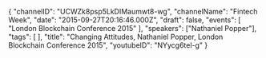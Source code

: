 {
    "channelID": "UCWZk8psp5LkDIMaumwt8-wg",
    "channelName": "Fintech Week",
    "date": "2015-09-27T20:16:46.000Z",
    "draft": false,
    "events": [
        "London Blockchain Conference 2015"
    ],
    "speakers": ["Nathaniel Popper"],
    "tags": [
    ],
    "title": "Changing Attitudes, Nathaniel Popper, London Blockchain Conference 2015",
    "youtubeID": "NYycg6tel-g"
}
